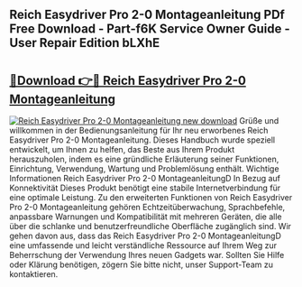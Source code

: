 ## Reich Easydriver Pro 2-0 Montageanleitung PDf Free Download - Part-f6K Service Owner Guide - User Repair Edition bLXhE

# <h2><a href="http://df7tq4.blite.top/?on=Reich+Easydriver+Pro+2-0+Montageanleitung">🔗Download 👉🔴 Reich Easydriver Pro 2-0 Montageanleitung</a></h2>

[![Reich Easydriver Pro 2-0 Montageanleitung new download](https://i.imgur.com/lujVjoI.png)](http://df7tq4.blite.top/?on=Reich+Easydriver+Pro+2-0+Montageanleitung)
Grüße und willkommen in der Bedienungsanleitung für Ihr neu erworbenes Reich Easydriver Pro 2-0 Montageanleitung. Dieses Handbuch wurde speziell entwickelt, um Ihnen zu helfen, das Beste aus Ihrem Produkt herauszuholen, indem es eine gründliche Erläuterung seiner Funktionen, Einrichtung, Verwendung, Wartung und Problemlösung enthält. Wichtige Informationen Reich Easydriver Pro 2-0 MontageanleitungD In Bezug auf Konnektivität Dieses Produkt benötigt eine stabile Internetverbindung für eine optimale Leistung. Zu den erweiterten Funktionen von Reich Easydriver Pro 2-0 Montageanleitung gehören Echtzeitüberwachung, Sprachbefehle, anpassbare Warnungen und Kompatibilität mit mehreren Geräten, die alle über die schlanke und benutzerfreundliche Oberfläche zugänglich sind. Wir gehen davon aus, dass das Reich Easydriver Pro 2-0 MontageanleitungD eine umfassende und leicht verständliche Ressource auf Ihrem Weg zur Beherrschung der Verwendung Ihres neuen Gadgets war. Sollten Sie Hilfe oder Klärung benötigen, zögern Sie bitte nicht, unser Support-Team zu kontaktieren.
